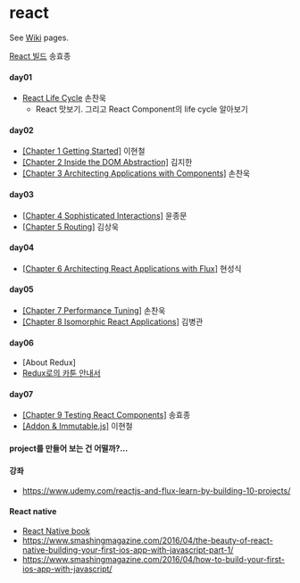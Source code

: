 # react

See [Wiki](https://github.com/studye/react/wiki) pages.

[React 빌드](https://github.com/studye/react/wiki/React-%EB%B9%8C%EB%93%9C%ED%95%98%EA%B8%B0) 송효종

#### day01 
* [React Life Cycle](https://github.com/studye/react/wiki/React-Life-Cycle) 손찬욱  
  * React 맛보기. 그리고 React Component의 life cycle 알아보기

#### day02 
* [[Chapter 1 Getting Started]](https://github.com/studye/react/wiki/%5BChapter-1-Getting-Started%5D) 이현철
* [[Chapter 2 Inside the DOM Abstraction]](https://github.com/studye/react/wiki/%5BChapter-2-Inside-the-DOM-Abstraction%5D) 김지한
* [[Chapter 3 Architecting Applications with Components]](https://github.com/studye/react/wiki/%5BChapter-3-Architecting-Applications-with-Components%5D) 손찬욱

#### day03 
* [[Chapter 4 Sophisticated Interactions]](https://github.com/studye/react/wiki/%5BChapter-4-Sophisticated-Interactions%5D) 윤종문
* [[Chapter 5 Routing]](https://github.com/studye/react/wiki/%5BChapter-5-Routing%5D) 김상욱

#### day04 
* [[Chapter 6 Architecting React Applications with Flux]](https://github.com/studye/react/wiki/%5BChapter-6-Architecting-React-Applications-with-Flux%5D) 현성식

#### day05 
* [[Chapter 7 Performance Tuning]](https://github.com/studye/react/wiki/%5BChapter-7-Performance-Tunning%5D) 손찬욱
* [[Chapter 8 Isomorphic React Applications]](https://github.com/studye/react/wiki/%5BChapter-8-Isomorphic-React-Applications%5D)  김병관

#### day06
* [About Redux]
 * [Redux로의 카툰 안내서](http://bestalign.github.io/2015/10/26/cartoon-intro-to-redux/)

#### day07 
* [[Chapter 9 Testing React Components]](https://github.com/studye/react/wiki/%5BChapter-9-Testing-React-Components%5D) 송효종
* [[Addon & Immutable.js]](https://github.com/studye/react/wiki/%5BAddon-&-Immutable.js%5D) 이현철
 

#### project를 만들어 보는 건 어떨까?...

#### 강좌 
 * https://www.udemy.com/reactjs-and-flux-learn-by-building-10-projects/

#### React native
* [React Native book](https://www.packtpub.com/application-development/getting-started-react-native)
* https://www.smashingmagazine.com/2016/04/the-beauty-of-react-native-building-your-first-ios-app-with-javascript-part-1/
* https://www.smashingmagazine.com/2016/04/how-to-build-your-first-ios-app-with-javascript/
